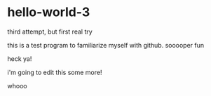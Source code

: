 # hello-world-3
third attempt, but first real try

this is a test program to familiarize myself with github.
sooooper fun

heck ya!

i'm going to edit this some more!

whooo
